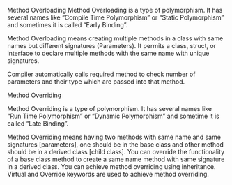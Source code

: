 Method Overloading
Method Overloading is a type of polymorphism. It has several names like “Compile Time Polymorphism” or “Static Polymorphism” and sometimes it is called “Early Binding”.
 
Method Overloading means creating multiple methods in a class with same names but different signatures (Parameters). It permits a class, struct, or interface to declare multiple methods with the same name with unique signatures.
 
Compiler automatically calls required method to check number of parameters and their type which are passed into that method.


Method Overriding
 
Method Overriding is a type of polymorphism. It has several names like “Run Time Polymorphism” or “Dynamic Polymorphism” and sometime it is called “Late Binding”. 
 
Method Overriding means having two methods with same name and same signatures [parameters], one should be in the base class and other method should be in a derived class [child class]. You can override the functionality of a base class method to create a same name method with same signature in a derived class. You can achieve method overriding using inheritance. Virtual and Override keywords are used to achieve method overriding.
